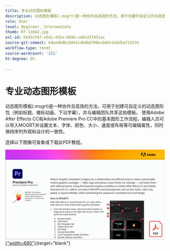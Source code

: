 ```yaml
---
title: 专业动态图形模板
description: 动态图形模板(.mogrt)是一种协作且高效的方法，用于创建可自定义的动态图形包（字幕、徽标动画、下沿字幕，以及与编辑团队共享这些模板）
role: User
level: Beginner, Intermediate
thumb: KT-11642.jpg
exl-id: bb43c54f-e5d1-431e-bb9b-cddcd37451ac
source-git-commit: 64ee96d6cb943cdb8bb708ecb89c426d5af1557e
workflow-type: tm+mt
source-wordcount: '121'
ht-degree: 0%

---
```


# 专业动态图形模板

动态图形模板(.mogrt)是一种协作且高效的方法，可用于创建可自定义的动态图形包（例如标题、徽标动画、下沿字幕），并与编辑团队共享这些模板。 使用Adobe After Effects CC和Adobe Premiere Pro CC中的基本图形工作流程，编辑人员可以导入MOGRT并设置文本、字体、颜色、大小、速度或布局等可编辑属性，同时保持序列外观和设计的一致性。

选择以下图像可查看或下载此PDF教程。

[![教程的第一页图像](assets/MORGTs.png){&quot;width=680&quot;}](assets/Adobe-Premiere-Pro-Motion-Graphics-Templates.pdf){target="blank"}
